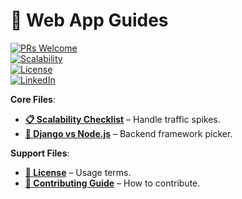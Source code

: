 # 🚀 Web App Guides  

[![PRs Welcome](https://img.shields.io/badge/PRs-Welcome-brightgreen)](CONTRIBUTING.md)  
[![Scalability](https://img.shields.io/badge/Checklist-Scalability-blue)](Scalability-Checklist.md)  
[![License](https://img.shields.io/badge/License-MIT-green)](LICENSE)  
[![LinkedIn](https://img.shields.io/badge/LinkedIn-Profile-blue?style=for-the-badge&logo=linkedin)](https://www.linkedin.com/in/bilalkumrani)  

**Core Files**:  
- **[📋 Scalability Checklist](Scalability-Checklist.md)** – Handle traffic spikes.  
- **[🤔 Django vs Node.js](Django-vs-Nodejs.md)** – Backend framework picker.  

**Support Files**:  
- **[📜 License](LICENSE)** – Usage terms.  
- **[🤝 Contributing Guide](CONTRIBUTING.md)** – How to contribute.  
